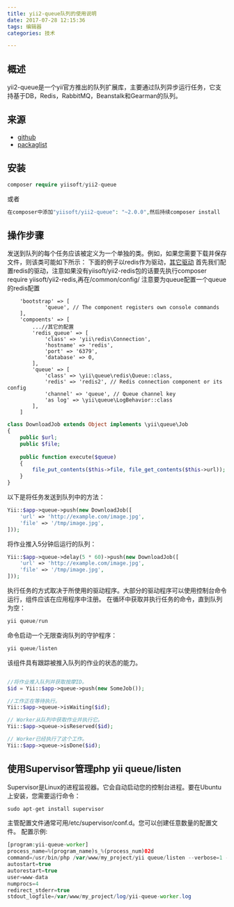 ```yaml
---
title: yii2-queue队列的使用说明
date: 2017-07-28 12:15:36
tags: 编辑器
categories: 技术

---
```

## 概述

yii2-queue是一个yii官方推出的队列扩展库，主要通过队列异步运行任务，它支持基于DB，Redis，RabbitMQ，Beanstalk和Gearman的队列。

## 来源

+ [github](https://github.com/yiisoft/yii2-queue)
+ [packaglist](https://packagist.org/packages/yiisoft/yii2-queue)

<!--more-->
## 安装 

``` php
composer require yiisoft/yii2-queue
```
或者

``` php
在composer中添加"yiisoft/yii2-queue": "~2.0.0",然后持续composer install
```

## 操作步骤
发送到队列的每个任务应该被定义为一个单独的类。例如，如果您需要下载并保存文件，则该类可能如下所示：
下面的例子以redis作为驱动，[其它驱动](https://github.com/yiisoft/yii2-queue/blob/master/docs/guide/README.md)
首先我们配置redis的驱动，注意如果没有yiisoft/yii2-redis包的话要先执行composer require yiisoft/yii2-redis,再在/common/config/
注意要为queue配置一个queue的redis配置
```return [
    'bootstrap' => [
            'queue', // The component registers own console commands
    ],
    'compoents' => [
        ...//其它的配置
        'redis_queue' => [
            'class' => 'yii\redis\Connection',
            'hostname' => 'redis',
            'port' => '6379',
            'database' => 0,
        ],
        'queue' => [
            'class' => \yii\queue\redis\Queue::class,
            'redis' => 'redis2', // Redis connection component or its config
            'channel' => 'queue', // Queue channel key
            'as log' => \yii\queue\LogBehavior::class
        ],
    ]
```


``` php
class DownloadJob extends Object implements \yii\queue\Job
{
    public $url;
    public $file;
                
    public function execute($queue)
    {
        file_put_contents($this->file, file_get_contents($this->url));
    }
}

```

以下是将任务发送到队列中的方法：

``` php
Yii::$app->queue->push(new DownloadJob([
    'url' => 'http://example.com/image.jpg',
    'file' => '/tmp/image.jpg',
]));

```

将作业推入5分钟后运行的队列：

``` php
Yii::$app->queue->delay(5 * 60)->push(new DownloadJob([
    'url' => 'http://example.com/image.jpg',
    'file' => '/tmp/image.jpg',
]));
```

执行任务的方式取决于所使用的驱动程序。大部分的驱动程序可以使用控制台命令运行，组件应该在应用程序中注册。
在循环中获取并执行任务的命令，直到队列为空：

``` php
yii queue/run
```

命令启动一个无限查询队列的守护程序：

``` php
yii queue/listen
```
该组件具有跟踪被推入队列的作业的状态的能力。

``` php

//将作业推入队列并获取按摩ID。
$id = Yii::$app->queue->push(new SomeJob());

//工作正在等待执行。
Yii::$app->queue->isWaiting($id);

// Worker从队列中获取作业并执行它。
Yii::$app->queue->isReserved($id);

// Worker已经执行了这个工作。
Yii::$app->queue->isDone($id);

```
## 使用Supervisor管理php yii queue/listen
Supervisor是Linux的进程监视器。它会自动启动您的控制台进程。要在Ubuntu上安装，您需要运行命令：
``` php
sudo apt-get install supervisor
```
主管配置文件通常可用/etc/supervisor/conf.d。您可以创建任意数量的配置文件。
配置示例:
``` php
[program:yii-queue-worker]
process_name=%(program_name)s_%(process_num)02d
command=/usr/bin/php /var/www/my_project/yii queue/listen --verbose=1 --color=0
autostart=true
autorestart=true
user=www-data
numprocs=4
redirect_stderr=true
stdout_logfile=/var/www/my_project/log/yii-queue-worker.log
```






